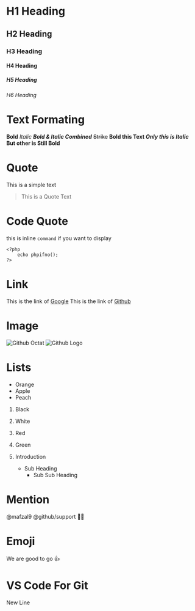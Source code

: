 # H1 Heading
## H2 Heading
### H3 Heading
#### H4 Heading
##### H5 Heading
###### H6 Heading

# Text Formating

**Bold**
*Italic*
***Bold & Italic Combined***
~~Strike~~
**Bold this Text _Only this is Italic_ But other is Still Bold**

# Quote
This is a simple text
> This is a Quote Text

# Code Quote
this is inline `command` if you want to display

```
<?php
    echo phpifno();
?>
```

# Link

This is the link of [Google](https://google.com)
This is the link of [Github](https://github.com)

# Image
![Github Octat](https://myoctocat.com/assets/images/base-octocat.svg)
![Github Logo](/image/github.bmp)


# Lists

* Orange
* Apple
* Peach

1. Black
2. White
3. Red
4. Green

1. Introduction
    * Sub Heading
        * Sub Sub Heading
        

# Mention 
@mafzal9 
@github/support :student:

# Emoji

We are good to go :+1:

# VS Code For Git

New Line